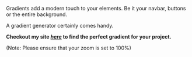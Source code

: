 Gradients add a modern touch to your elements. Be it your navbar, buttons or the entire background.

A gradient generator certainly comes handy.

**Checkout my site [_here_](https://okay-head.github.io/Gradient-generator/) to find the perfect gradient for your project.**

(Note: Please ensure that your zoom is set to 100%)

